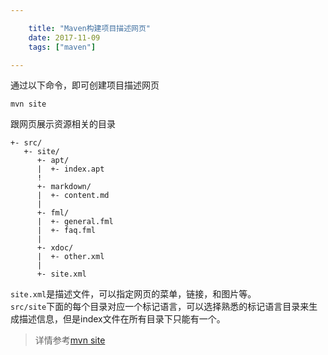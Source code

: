 ```yaml
---

    title: "Maven构建项目描述网页"
    date: 2017-11-09
    tags: ["maven"]

---
```


通过以下命令，即可创建项目描述网页
```shell
mvn site
```

跟网页展示资源相关的目录
```
+- src/
   +- site/
      +- apt/
      |  +- index.apt
      !
      +- markdown/
      |  +- content.md
      |
      +- fml/
      |  +- general.fml
      |  +- faq.fml
      |
      +- xdoc/
      |  +- other.xml
      |
      +- site.xml
```
`site.xml`是描述文件，可以指定网页的菜单，链接，和图片等。  
`src/site`下面的每个目录对应一个标记语言，可以选择熟悉的标记语言目录来生成描述信息，但是index文件在所有目录下只能有一个。  
> 详情参考[mvn site](https://maven.apache.org/guides/mini/guide-site.html#github-pages-apache-svnpubsub-gitpubsub-deployment)